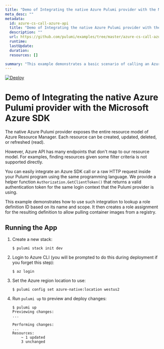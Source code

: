 ```yaml
---
title: "Demo of Integrating the native Azure Pulumi provider with the Microsoft Azure SDK"
meta_desc: ""
metadata:
  id: azure-cs-call-azure-api
  title: "Demo of Integrating the native Azure Pulumi provider with the Microsoft Azure SDK"
  description: ""
  url: https://github.com/pulumi/examples/tree/master/azure-cs-call-azure-api
  runtime: 
  lastUpdate: 
  duration: 
  resources: []

summary: "This example demonstrates a basic scenario of calling an Azure API using Pulumi, a cloud-native programming platform. It is a Node.js project that can be used to manage resources on the Microsoft Azure cloud provider. This example shows how to create an Azure service principal, enable an API and assign the service principal permissions to get data from an API. Additionally, it shows how this API can be used to retrieve data from an Azure service like Azure Storage. This example serves as a starting point for users to learn how to interact with Azure APIs using Pulumi."
---
```


[![Deploy](https://get.pulumi.com/new/button.svg)](https://app.pulumi.com/new?template=https://github.com/pulumi/examples/blob/master/azure-cs-call-azure-api/README.md)

# Demo of Integrating the native Azure Pulumi provider with the Microsoft Azure SDK

The native Azure Pulumi provider exposes the entire resource model of Azure Resource Manager. Each resource can be created, updated, deleted, or refreshed (read).

However, Azure API has many endpoints that don't map to our resource model. For examples, finding resources given some filter criteria is not supported directly.

You can easily integrate an Azure SDK call or a raw HTTP request inside your Pulumi program using the same programming language. We provide a helper function `Authorization.GetClientToken()` that returns a valid authentication token for the same login context that the Pulumi provider is using.

This example demonstrates how to use such integration to lookup a role definition ID based on its name and scope. It then creates a role assignment for the resulting definition to allow pulling container images from a registry.

## Running the App

1.  Create a new stack:

    ```
    $ pulumi stack init dev
    ```

1.  Login to Azure CLI (you will be prompted to do this during deployment if you forget this step):

    ```
    $ az login
    ```

1. Set the Azure region location to use:
    
    ```
    $ pulumi config set azure-native:location westus2
    ```
  
1.  Run `pulumi up` to preview and deploy changes:

    ``` 
    $ pulumi up
    Previewing changes:
    ...

    Performing changes:
    ...
    Resources:
        ~ 1 updated
        3 unchanged
    ```

